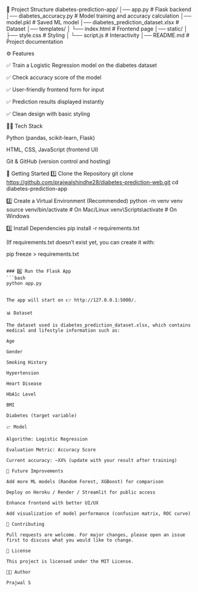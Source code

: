 📂 Project Structure
diabetes-prediction-app/
│── app.py                  # Flask backend
│── diabetes_accuracy.py    # Model training and accuracy calculation
│── model.pkl               # Saved ML model
│── diabetes_prediction_dataset.xlsx  # Dataset
│── templates/
│    └── index.html         # Frontend page
│── static/
│    ├── style.css          # Styling
│    └── script.js          # Interactivity
│── README.md               # Project documentation

⚙️ Features

✅ Train a Logistic Regression model on the diabetes dataset

✅ Check accuracy score of the model

✅ User-friendly frontend form for input

✅ Prediction results displayed instantly

✅ Clean design with basic styling

🧑‍💻 Tech Stack

Python (pandas, scikit-learn, Flask)

HTML, CSS, JavaScript (frontend UI)

Git & GitHub (version control and hosting)

🚀 Getting Started
1️⃣ Clone the Repository
git clone https://github.com/prajwalshindhe28/diabetes-prediction-web.git
cd diabetes-prediction-app

2️⃣ Create a Virtual Environment (Recommended)
python -m venv venv
source venv/bin/activate   # On Mac/Linux
venv\Scripts\activate      # On Windows

3️⃣ Install Dependencies
pip install -r requirements.txt


(If requirements.txt doesn’t exist yet, you can create it with:

pip freeze > requirements.txt
```)

### 4️⃣ Run the Flask App
```bash
python app.py


The app will start on 👉 http://127.0.0.1:5000/.

📊 Dataset

The dataset used is diabetes_prediction_dataset.xlsx, which contains medical and lifestyle information such as:

Age

Gender

Smoking History

Hypertension

Heart Disease

HbA1c Level

BMI

Diabetes (target variable)

📈 Model

Algorithm: Logistic Regression

Evaluation Metric: Accuracy Score

Current accuracy: ~XX% (update with your result after training)

🎯 Future Improvements

Add more ML models (Random Forest, XGBoost) for comparison

Deploy on Heroku / Render / Streamlit for public access

Enhance frontend with better UI/UX

Add visualization of model performance (confusion matrix, ROC curve)

🤝 Contributing

Pull requests are welcome. For major changes, please open an issue first to discuss what you would like to change.

📜 License

This project is licensed under the MIT License.

👨‍💻 Author

Prajwal S

